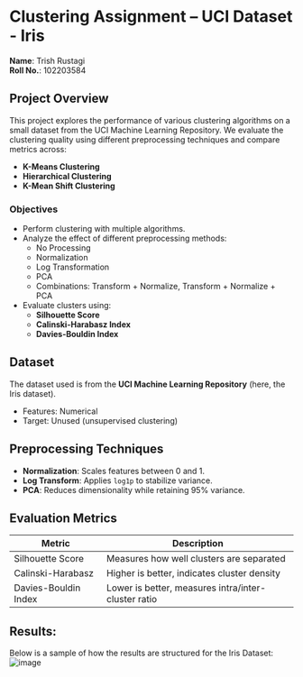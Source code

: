 # Clustering Assignment – UCI Dataset - Iris

**Name**: Trish Rustagi  
**Roll No.**: 102203584

## Project Overview

This project explores the performance of various clustering algorithms on a small dataset from the UCI Machine Learning Repository. We evaluate the clustering quality using different preprocessing techniques and compare metrics across:

- **K-Means Clustering**
- **Hierarchical Clustering**
- **K-Mean Shift Clustering**

### Objectives

- Perform clustering with multiple algorithms.
- Analyze the effect of different preprocessing methods:
  - No Processing
  - Normalization
  - Log Transformation
  - PCA
  - Combinations: Transform + Normalize, Transform + Normalize + PCA
- Evaluate clusters using:
  - **Silhouette Score**
  - **Calinski-Harabasz Index**
  - **Davies-Bouldin Index**

## Dataset

The dataset used is from the **UCI Machine Learning Repository** (here, the Iris dataset).

- Features: Numerical
- Target: Unused (unsupervised clustering)

## Preprocessing Techniques

- **Normalization**: Scales features between 0 and 1.
- **Log Transform**: Applies `log1p` to stabilize variance.
- **PCA**: Reduces dimensionality while retaining 95% variance.

## Evaluation Metrics

| Metric                | Description |
|-----------------------|-------------|
| Silhouette Score      | Measures how well clusters are separated |
| Calinski-Harabasz     | Higher is better, indicates cluster density |
| Davies-Bouldin Index  | Lower is better, measures intra/inter-cluster ratio |

## Results:

Below is a sample of how the results are structured for the Iris Dataset:
![image](https://github.com/user-attachments/assets/01a91d06-4a27-4838-8fa4-07ab228c5cb8)


